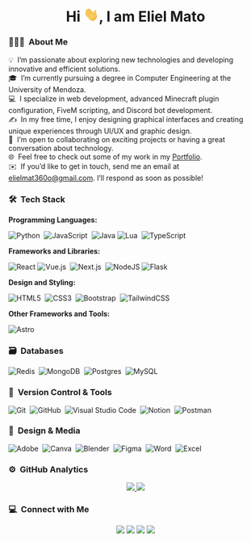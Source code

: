 <h1 align="center">Hi <img src="https://raw.githubusercontent.com/ABSphreak/ABSphreak/master/gifs/Hi.gif" width="30px">, I am Eliel Mato </h1>

### 👨🏻‍💻 &nbsp;About Me

💡 &nbsp;I’m passionate about exploring new technologies and developing innovative and efficient solutions.\
🎓 &nbsp;I’m currently pursuing a degree in Computer Engineering at the University of Mendoza.\
💻 &nbsp;I specialize in web development, advanced Minecraft plugin configuration, FiveM scripting, and Discord bot development.\
✍️ &nbsp;In my free time, I enjoy designing graphical interfaces and creating unique experiences through UI/UX and graphic design.\
💬 &nbsp;I’m open to collaborating on exciting projects or having a great conversation about technology.\
🌐 &nbsp;Feel free to check out some of my work in my [Portfolio](https://elielmato.com).\
✉️ &nbsp;If you’d like to get in touch, send me an email at elielmat360o@gmail.com. I’ll respond as soon as possible!  

### 🛠 &nbsp;Tech Stack

**Programming Languages:**

![Python](https://img.shields.io/badge/python-3670A0?style=for-the-badge&logo=python&logoColor=ffdd54)&nbsp;
![JavaScript](https://img.shields.io/badge/javascript-%23323330.svg?style=for-the-badge&logo=javascript&logoColor=%23F7DF1E)&nbsp;
![Java](https://img.shields.io/badge/java-%23ED8B00.svg?style=for-the-badge&logo=openjdk&logoColor=white)
![Lua](https://img.shields.io/badge/Lua-2C2D72?style=for-the-badge&logo=lua&logoColor=white)&nbsp;
![TypeScript](https://img.shields.io/badge/TypeScript-%23007ACC.svg?style=for-the-badge&logo=typescript&logoColor=white)&nbsp;

**Frameworks and Libraries:**

![React](https://img.shields.io/badge/react-%2320232a.svg?style=for-the-badge&logo=react&logoColor=%2361DAFB)
![Vue.js](https://img.shields.io/badge/vuejs-%2335495e.svg?style=for-the-badge&logo=vuedotjs&logoColor=%234FC08D)&nbsp;
![Next.js](https://img.shields.io/badge/Next.js-%23000000.svg?style=for-the-badge&logo=next.js&logoColor=white)&nbsp;
![NodeJS](https://img.shields.io/badge/node.js-6DA55F?style=for-the-badge&logo=node.js&logoColor=white)
![Flask](https://img.shields.io/badge/flask-%23000.svg?style=for-the-badge&logo=flask&logoColor=white)

**Design and Styling:**

![HTML5](https://img.shields.io/badge/html5-%23E34F26.svg?style=for-the-badge&logo=html5&logoColor=white)&nbsp;
![CSS3](https://img.shields.io/badge/css3-%231572B6.svg?style=for-the-badge&logo=css3&logoColor=white)&nbsp;
![Bootstrap](https://img.shields.io/badge/bootstrap-%23563D7C.svg?style=for-the-badge&logo=bootstrap&logoColor=white)&nbsp;
![TailwindCSS](https://img.shields.io/badge/tailwindcss-%2338B2AC.svg?style=for-the-badge&logo=tailwind-css&logoColor=white)

**Other Frameworks and Tools:**

![Astro](https://img.shields.io/badge/Astro-%230D74FF.svg?style=for-the-badge&logo=astro&logoColor=white)&nbsp;


### 🗃 &nbsp;Databases

![Redis](https://img.shields.io/badge/redis-%23DD0031.svg?style=for-the-badge&logo=redis&logoColor=white)&nbsp;
![MongoDB](https://img.shields.io/badge/MongoDB-%234ea94b.svg?style=for-the-badge&logo=mongodb&logoColor=white)&nbsp;
![Postgres](https://img.shields.io/badge/postgres-%23316192.svg?style=for-the-badge&logo=postgresql&logoColor=white)&nbsp;
![MySQL](https://img.shields.io/badge/MySQL-%234479A1.svg?style=for-the-badge&logo=mysql&logoColor=white)&nbsp;

### 🧰 &nbsp;Version Control & Tools

![Git](https://img.shields.io/badge/git-%23F05033.svg?style=for-the-badge&logo=git&logoColor=white)&nbsp;
![GitHub](https://img.shields.io/badge/github-%23121011.svg?style=for-the-badge&logo=github&logoColor=white)&nbsp;
![Visual Studio Code](https://img.shields.io/badge/Visual%20Studio%20Code-0078d7.svg?style=for-the-badge&logo=visual-studio-code&logoColor=white)&nbsp;
![Notion](https://img.shields.io/badge/Notion-%23000000.svg?style=for-the-badge&logo=notion&logoColor=white)&nbsp;
![Postman](https://img.shields.io/badge/Postman-FF6C37?style=for-the-badge&logo=postman&logoColor=white)&nbsp;

### 🎨 &nbsp;Design & Media

![Adobe](https://img.shields.io/badge/adobe-%23FF0000.svg?style=for-the-badge&logo=adobe&logoColor=white)&nbsp;
![Canva](https://img.shields.io/badge/Canva-%2300C4CC.svg?style=for-the-badge&logo=Canva&logoColor=white)&nbsp;
![Blender](https://img.shields.io/badge/Blender-%23F5792A.svg?style=for-the-badge&logo=Blender&logoColor=white)&nbsp;
![Figma](https://img.shields.io/badge/figma-%23F24E1E.svg?style=for-the-badge&logo=figma&logoColor=white)&nbsp;
![Word](https://img.shields.io/badge/Microsoft_Word-2B579A?style=for-the-badge&logo=microsoft-word&logoColor=white)&nbsp;
![Excel](https://img.shields.io/badge/Microsoft_Excel-217346?style=for-the-badge&logo=microsoft-excel&logoColor=white)&nbsp;


### ⚙️ &nbsp;GitHub Analytics

<p align="center">
  <a href="https://github.com/ElielMato">
    <img height="180em" src="https://github-readme-stats-eight-theta.vercel.app/api?username=ElielMato&show_icons=true&theme=algolia&include_all_commits=true&count_private=true"/>
  </a>
  <a href="https://github.com/ElielMato">
    <img height="180em" src="https://github-readme-stats-eight-theta.vercel.app/api/top-langs/?username=ElielMato&layout=compact&langs_count=8&theme=algolia"/>
  </a>
</p>

### 💻 &nbsp;Connect with Me

<p align="center">
<a href="elielmato.com"><img src="https://img.shields.io/badge/-elielmato.com-3423A6?style=flat&logo=Google-Chrome&logoColor=white"/></a>
<a href="https://www.linkedin.com/in/eliel-mato-875ba6214/"><img src="https://img.shields.io/badge/-Eliel%20Mato-0077B5?style=flat&logo=Linkedin&logoColor=white"/></a>
<a href="mailto:elielmato360@gmail.com"><img src="https://img.shields.io/badge/-elielmato360-D14836?style=flat&logo=Gmail&logoColor=white"/></a>
  <a href="https://discord.gg/gcZy69kxQa"><img src="https://img.shields.io/badge/mem99-%237289DA?style=flat&logo=discord&logoColor=white"/></a>
</p>
